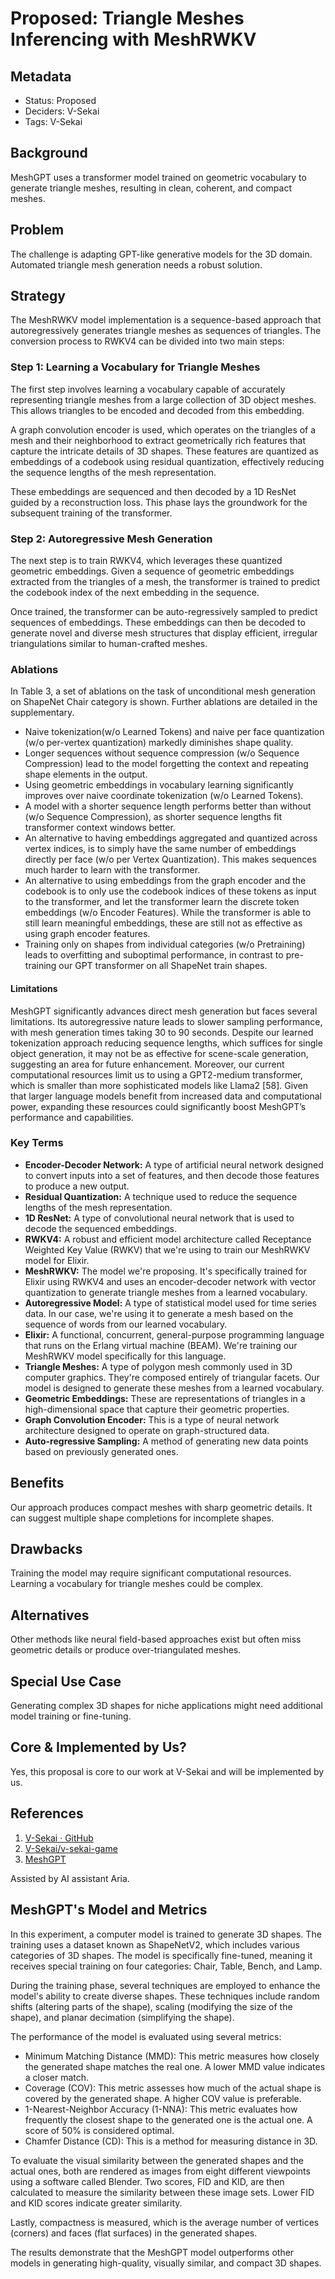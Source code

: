 # Proposed: Triangle Meshes Inferencing with MeshRWKV

## Metadata

- Status: Proposed
- Deciders: V-Sekai
- Tags: V-Sekai

## Background

MeshGPT uses a transformer model trained on geometric vocabulary to generate triangle meshes, resulting in clean, coherent, and compact meshes.

## Problem

The challenge is adapting GPT-like generative models for the 3D domain. Automated triangle mesh generation needs a robust solution.

## Strategy

The MeshRWKV model implementation is a sequence-based approach that autoregressively generates triangle meshes as sequences of triangles. The conversion process to RWKV4 can be divided into two main steps:

### Step 1: Learning a Vocabulary for Triangle Meshes

The first step involves learning a vocabulary capable of accurately representing triangle meshes from a large collection of 3D object meshes. This allows triangles to be encoded and decoded from this embedding.

A graph convolution encoder is used, which operates on the triangles of a mesh and their neighborhood to extract geometrically rich features that capture the intricate details of 3D shapes. These features are quantized as embeddings of a codebook using residual quantization, effectively reducing the sequence lengths of the mesh representation.

These embeddings are sequenced and then decoded by a 1D ResNet guided by a reconstruction loss. This phase lays the groundwork for the subsequent training of the transformer.

### Step 2: Autoregressive Mesh Generation

The next step is to train RWKV4, which leverages these quantized geometric embeddings. Given a sequence of geometric embeddings extracted from the triangles of a mesh, the transformer is trained to predict the codebook index of the next embedding in the sequence.

Once trained, the transformer can be auto-regressively sampled to predict sequences of embeddings. These embeddings can then be decoded to generate novel and diverse mesh structures that display efficient, irregular triangulations similar to human-crafted meshes.

### Ablations

In Table 3, a set of ablations on the task of unconditional mesh generation on ShapeNet Chair category is shown. Further ablations are detailed in the supplementary.

- Naive tokenization(w/o Learned Tokens) and naive per face quantization (w/o per-vertex quantization) markedly diminishes shape quality.
- Longer sequences without sequence compression (w/o Sequence Compression) lead to the model forgetting the context and repeating shape elements in the output.
- Using geometric embeddings in vocabulary learning significantly improves over naive coordinate tokenization (w/o Learned Tokens).
- A model with a shorter sequence length performs better than without (w/o Sequence Compression), as shorter sequence lengths fit transformer context windows better.
- An alternative to having embeddings aggregated and quantized across vertex indices, is to simply have the same number of embeddings directly per face (w/o per Vertex Quantization). This makes sequences much harder to learn with the transformer.
- An alternative to using embeddings from the graph encoder and the codebook is to only use the codebook indices of these tokens as input to the transformer, and let the transformer learn the discrete token embeddings (w/o Encoder Features). While the transformer is able to still learn meaningful embeddings, these are still not as effective as using graph encoder features.
- Training only on shapes from individual categories (w/o Pretraining) leads to overfitting and suboptimal performance, in contrast to pre-training our GPT transformer on all ShapeNet train shapes.

#### Limitations

MeshGPT significantly advances direct mesh generation but faces several limitations. Its autoregressive nature leads to slower sampling performance, with mesh generation times taking 30 to 90 seconds. Despite our learned tokenization approach reducing sequence lengths, which suffices for single object generation, it may not be as effective for scene-scale generation, suggesting an area for future enhancement. Moreover, our current computational resources limit us to using a GPT2-medium transformer, which is smaller than more sophisticated models like Llama2 [58]. Given that larger language models benefit from increased data and computational power, expanding these resources could significantly boost MeshGPT’s performance and capabilities.

### Key Terms

- **Encoder-Decoder Network:** A type of artificial neural network designed to convert inputs into a set of features, and then decode those features to produce a new output.
- **Residual Quantization:** A technique used to reduce the sequence lengths of the mesh representation.
- **1D ResNet:** A type of convolutional neural network that is used to decode the sequenced embeddings.
- **RWKV4:** A robust and efficient model architecture called Receptance Weighted Key Value (RWKV) that we're using to train our MeshRWKV model for Elixir.
- **MeshRWKV:** The model we're proposing. It's specifically trained for Elixir using RWKV4 and uses an encoder-decoder network with vector quantization to generate triangle meshes from a learned vocabulary.
- **Autoregressive Model:** A type of statistical model used for time series data. In our case, we're using it to generate a mesh based on the sequence of words from our learned vocabulary.
- **Elixir:** A functional, concurrent, general-purpose programming language that runs on the Erlang virtual machine (BEAM). We're training our MeshRWKV model specifically for this language.
- **Triangle Meshes:** A type of polygon mesh commonly used in 3D computer graphics. They're composed entirely of triangular facets. Our model is designed to generate these meshes from a learned vocabulary.
- **Geometric Embeddings:** These are representations of triangles in a high-dimensional space that capture their geometric properties.
- **Graph Convolution Encoder:** This is a type of neural network architecture designed to operate on graph-structured data.
- **Auto-regressive Sampling:** A method of generating new data points based on previously generated ones.

## Benefits

Our approach produces compact meshes with sharp geometric details. It can suggest multiple shape completions for incomplete shapes.

## Drawbacks

Training the model may require significant computational resources. Learning a vocabulary for triangle meshes could be complex.

## Alternatives

Other methods like neural field-based approaches exist but often miss geometric details or produce over-triangulated meshes.

## Special Use Case

Generating complex 3D shapes for niche applications might need additional model training or fine-tuning.

## Core & Implemented by Us?

Yes, this proposal is core to our work at V-Sekai and will be implemented by us.

## References

1. [V-Sekai · GitHub](https://github.com/v-sekai)
2. [V-Sekai/v-sekai-game](https://github.com/v-sekai/v-sekai-game)
3. [MeshGPT](https://nihalsid.github.io/mesh-gpt/)

Assisted by AI assistant Aria.

## MeshGPT's Model and Metrics

In this experiment, a computer model is trained to generate 3D shapes. The training uses a dataset known as ShapeNetV2, which includes various categories of 3D shapes. The model is specifically fine-tuned, meaning it receives special training on four categories: Chair, Table, Bench, and Lamp.

During the training phase, several techniques are employed to enhance the model's ability to create diverse shapes. These techniques include random shifts (altering parts of the shape), scaling (modifying the size of the shape), and planar decimation (simplifying the shape).

The performance of the model is evaluated using several metrics:

- Minimum Matching Distance (MMD): This metric measures how closely the generated shape matches the real one. A lower MMD value indicates a closer match.
- Coverage (COV): This metric assesses how much of the actual shape is covered by the generated shape. A higher COV value is preferable.
- 1-Nearest-Neighbor Accuracy (1-NNA): This metric evaluates how frequently the closest shape to the generated one is the actual one. A score of 50% is considered optimal.
- Chamfer Distance (CD): This is a method for measuring distance in 3D.

To evaluate the visual similarity between the generated shapes and the actual ones, both are rendered as images from eight different viewpoints using a software called Blender. Two scores, FID and KID, are then calculated to measure the similarity between these image sets. Lower FID and KID scores indicate greater similarity.

Lastly, compactness is measured, which is the average number of vertices (corners) and faces (flat surfaces) in the generated shapes.

The results demonstrate that the MeshGPT model outperforms other models in generating high-quality, visually similar, and compact 3D shapes.
